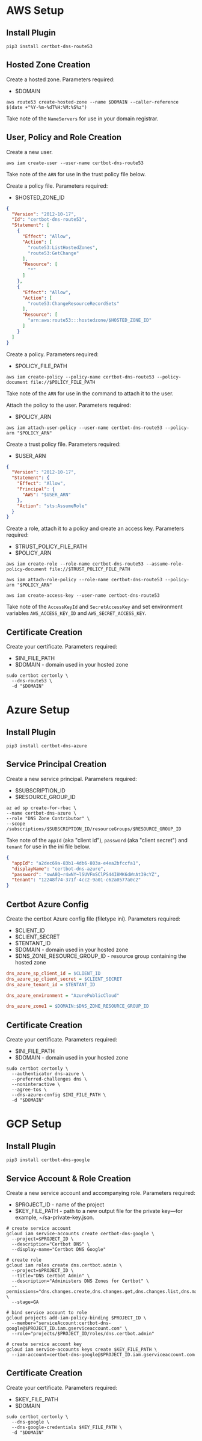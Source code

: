 # AWS Setup

## Install Plugin

```shell
pip3 install certbot-dns-route53
```

## Hosted Zone Creation

Create a hosted zone. Parameters required:

* $DOMAIN

```shell
aws route53 create-hosted-zone --name $DOMAIN --caller-reference $(date +"%Y-%m-%dT%H:%M:%S%z")
```

Take note of the `NameServers` for use in your domain registrar.

## User, Policy and Role Creation

Create a new user.

```shell
aws iam create-user --user-name certbot-dns-route53
```

Take note of the `ARN` for use in the trust policy file below.

Create a policy file. Parameters required:

* $HOSTED_ZONE_ID

```json
{
  "Version": "2012-10-17",
  "Id": "certbot-dns-route53",
  "Statement": [
    {
      "Effect": "Allow",
      "Action": [
        "route53:ListHostedZones",
        "route53:GetChange"
      ],
      "Resource": [
        "*"
      ]
    },
    {
      "Effect": "Allow",
      "Action": [
        "route53:ChangeResourceRecordSets"
      ],
      "Resource": [
        "arn:aws:route53:::hostedzone/$HOSTED_ZONE_ID"
      ]
    }
  ]
}
```

Create a policy. Parameters required:

* $POLICY_FILE_PATH

```shell
aws iam create-policy --policy-name certbot-dns-route53 --policy-document file://$POLICY_FILE_PATH
```

Take note of the `ARN` for use in the command to attach it to the user.

Attach the policy to the user. Parameters required:

* $POLICY_ARN

```shell
aws iam attach-user-policy --user-name certbot-dns-route53 --policy-arn "$POLICY_ARN"
```

Create a trust policy file. Parameters required:

* $USER_ARN

```json
{
  "Version": "2012-10-17",
  "Statement": {
    "Effect": "Allow",
    "Principal": {
      "AWS": "$USER_ARN"
    },
    "Action": "sts:AssumeRole"
  }
}
```

Create a role, attach it to a policy and create an access key. Parameters required:

* $TRUST_POLICY_FILE_PATH
* $POLICY_ARN

```shell
aws iam create-role --role-name certbot-dns-route53 --assume-role-policy-document file://$TRUST_POLICY_FILE_PATH

aws iam attach-role-policy --role-name certbot-dns-route53 --policy-arn "$POLICY_ARN"

aws iam create-access-key --user-name certbot-dns-route53
```

Take note of the `AccessKeyId` and `SecretAccessKey` and set environment variables `AWS_ACCESS_KEY_ID` and `AWS_SECRET_ACCESS_KEY`.

## Certificate Creation

Create your certificate. Parameters required:

* $INI_FILE_PATH
* $DOMAIN - domain used in your hosted zone

```shell
sudo certbot certonly \
  --dns-route53 \
  -d "$DOMAIN"
```



# Azure Setup

## Install Plugin

```shell
pip3 install certbot-dns-azure
```

## Service Principal Creation

Create a new service principal. Parameters required:

* $SUBSCRIPTION_ID
* $RESOURCE_GROUP_ID

```shell
az ad sp create-for-rbac \
--name certbot-dns-azure \
--role "DNS Zone Contributor" \
--scope /subscriptions/$SUBSCRIPTION_ID/resourceGroups/$RESOURCE_GROUP_ID
```

Take note of the `appId` (aka "client id"), `password` (aka "client secret") and `tenant` for use in the ini file below.

```json
{
  "appId": "a2dec69a-83b1-4db6-803a-e4ea2bfccfa1",
  "displayName": "certbot-dns-azure",
  "password": "swA8Q~r4wNY~lSUVFmSClPS44I8MK6dWnAt39cYZ",
  "tenant": "12248f74-371f-4cc2-9a01-c62a0577a0c2"
}
```

## Certbot Azure Config

Create the certbot Azure config file (filetype ini). Parameters required:

* $CLIENT_ID
* $CLIENT_SECRET
* $TENTANT_ID
* $DOMAIN - domain used in your hosted zone
* $DNS_ZONE_RESOURCE_GROUP_ID - resource group containing the hosted zone

```ini
dns_azure_sp_client_id = $CLIENT_ID
dns_azure_sp_client_secret = $CLIENT_SECRET
dns_azure_tenant_id = $TENTANT_ID

dns_azure_environment = "AzurePublicCloud"

dns_azure_zone1 = $DOMAIN:$DNS_ZONE_RESOURCE_GROUP_ID
```

## Certificate Creation

Create your certificate. Parameters required:

* $INI_FILE_PATH
* $DOMAIN - domain used in your hosted zone

```shell
sudo certbot certonly \
  --authenticator dns-azure \
  --preferred-challenges dns \
  --noninteractive \
  --agree-tos \
  --dns-azure-config $INI_FILE_PATH \
  -d "$DOMAIN"
```



# GCP Setup

## Install Plugin

```shell
pip3 install certbot-dns-google
```

## Service Account & Role Creation

Create a new service account and accompanying role. Parameters required:

* $PROJECT_ID - name of the project
* $KEY_FILE_PATH - path to a new output file for the private key—for example, ~/sa-private-key.json.

```shell
# create service account
gcloud iam service-accounts create certbot-dns-google \
  --project=$PROJECT_ID \
  --description="Certbot DNS" \
  --display-name="Certbot DNS Google"

# create role
gcloud iam roles create dns.certbot.admin \
  --project=$PROJECT_ID \
  --title="DNS Certbot Admin" \
  --description="Administers DNS Zones for Certbot" \
  --permissions="dns.changes.create,dns.changes.get,dns.changes.list,dns.managedZones.get,dns.managedZones.list,dns.resourceRecordSets.create,dns.resourceRecordSets.delete,dns.resourceRecordSets.list,dns.resourceRecordSets.update" \
  --stage=GA

# bind service account to role
gcloud projects add-iam-policy-binding $PROJECT_ID \
  --member="serviceAccount:certbot-dns-google@$PROJECT_ID.iam.gserviceaccount.com" \
  --role="projects/$PROJECT_ID/roles/dns.certbot.admin"

# create service account key
gcloud iam service-accounts keys create $KEY_FILE_PATH \
  --iam-account=certbot-dns-google@$PROJECT_ID.iam.gserviceaccount.com
```

## Certificate Creation

Create your certificate. Parameters required:

* $KEY_FILE_PATH
* $DOMAIN

```shell
sudo certbot certonly \
  --dns-google \
  --dns-google-credentials $KEY_FILE_PATH \
  -d "$DOMAIN"
```